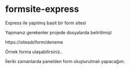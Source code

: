 # formsite-express
Express ile yapılmış basit bir form sitesi

Yapmanız gerekenler projede dosyalarda belirtilmişt

https://siteadı/form/deneme

Örnek forma ulaşabilirsiniz..

İleriki zamanlarda panelden form oluşturulmalı yapacağım.
